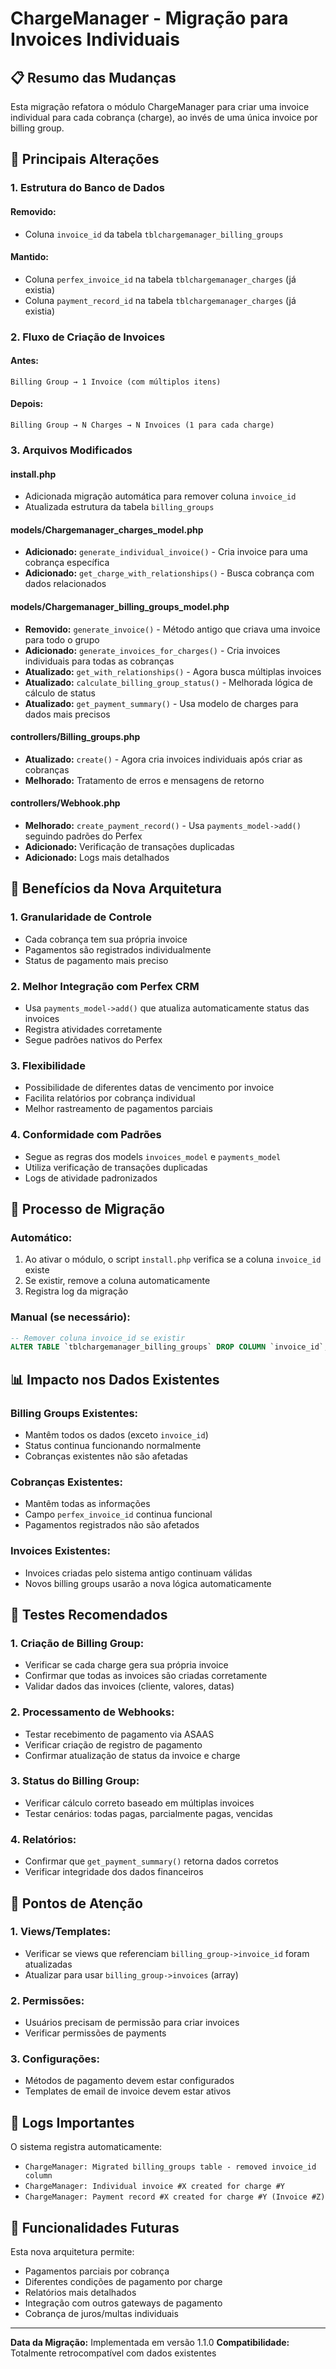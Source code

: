 # ChargeManager - Migração para Invoices Individuais

## 📋 Resumo das Mudanças

Esta migração refatora o módulo ChargeManager para criar uma invoice individual para cada cobrança (charge), ao invés de uma única invoice por billing group.

## 🔄 Principais Alterações

### 1. **Estrutura do Banco de Dados**

#### **Removido:**
- Coluna `invoice_id` da tabela `tblchargemanager_billing_groups`

#### **Mantido:**
- Coluna `perfex_invoice_id` na tabela `tblchargemanager_charges` (já existia)
- Coluna `payment_record_id` na tabela `tblchargemanager_charges` (já existia)

### 2. **Fluxo de Criação de Invoices**

#### **Antes:**
```
Billing Group → 1 Invoice (com múltiplos itens)
```

#### **Depois:**
```
Billing Group → N Charges → N Invoices (1 para cada charge)
```

### 3. **Arquivos Modificados**

#### **install.php**
- Adicionada migração automática para remover coluna `invoice_id`
- Atualizada estrutura da tabela `billing_groups`

#### **models/Chargemanager_charges_model.php**
- **Adicionado:** `generate_individual_invoice()` - Cria invoice para uma cobrança específica
- **Adicionado:** `get_charge_with_relationships()` - Busca cobrança com dados relacionados

#### **models/Chargemanager_billing_groups_model.php**
- **Removido:** `generate_invoice()` - Método antigo que criava uma invoice para todo o grupo
- **Adicionado:** `generate_invoices_for_charges()` - Cria invoices individuais para todas as cobranças
- **Atualizado:** `get_with_relationships()` - Agora busca múltiplas invoices
- **Atualizado:** `calculate_billing_group_status()` - Melhorada lógica de cálculo de status
- **Atualizado:** `get_payment_summary()` - Usa modelo de charges para dados mais precisos

#### **controllers/Billing_groups.php**
- **Atualizado:** `create()` - Agora cria invoices individuais após criar as cobranças
- **Melhorado:** Tratamento de erros e mensagens de retorno

#### **controllers/Webhook.php**
- **Melhorado:** `create_payment_record()` - Usa `payments_model->add()` seguindo padrões do Perfex
- **Adicionado:** Verificação de transações duplicadas
- **Adicionado:** Logs mais detalhados

## 🎯 Benefícios da Nova Arquitetura

### **1. Granularidade de Controle**
- Cada cobrança tem sua própria invoice
- Pagamentos são registrados individualmente
- Status de pagamento mais preciso

### **2. Melhor Integração com Perfex CRM**
- Usa `payments_model->add()` que atualiza automaticamente status das invoices
- Registra atividades corretamente
- Segue padrões nativos do Perfex

### **3. Flexibilidade**
- Possibilidade de diferentes datas de vencimento por invoice
- Facilita relatórios por cobrança individual
- Melhor rastreamento de pagamentos parciais

### **4. Conformidade com Padrões**
- Segue as regras dos models `invoices_model` e `payments_model`
- Utiliza verificação de transações duplicadas
- Logs de atividade padronizados

## 🔧 Processo de Migração

### **Automático:**
1. Ao ativar o módulo, o script `install.php` verifica se a coluna `invoice_id` existe
2. Se existir, remove a coluna automaticamente
3. Registra log da migração

### **Manual (se necessário):**
```sql
-- Remover coluna invoice_id se existir
ALTER TABLE `tblchargemanager_billing_groups` DROP COLUMN `invoice_id`;
```

## 📊 Impacto nos Dados Existentes

### **Billing Groups Existentes:**
- Mantêm todos os dados (exceto `invoice_id`)
- Status continua funcionando normalmente
- Cobranças existentes não são afetadas

### **Cobranças Existentes:**
- Mantêm todas as informações
- Campo `perfex_invoice_id` continua funcional
- Pagamentos registrados não são afetados

### **Invoices Existentes:**
- Invoices criadas pelo sistema antigo continuam válidas
- Novos billing groups usarão a nova lógica automaticamente

## 🧪 Testes Recomendados

### **1. Criação de Billing Group:**
- Verificar se cada charge gera sua própria invoice
- Confirmar que todas as invoices são criadas corretamente
- Validar dados das invoices (cliente, valores, datas)

### **2. Processamento de Webhooks:**
- Testar recebimento de pagamento via ASAAS
- Verificar criação de registro de pagamento
- Confirmar atualização de status da invoice e charge

### **3. Status do Billing Group:**
- Verificar cálculo correto baseado em múltiplas invoices
- Testar cenários: todas pagas, parcialmente pagas, vencidas

### **4. Relatórios:**
- Confirmar que `get_payment_summary()` retorna dados corretos
- Verificar integridade dos dados financeiros

## 🚨 Pontos de Atenção

### **1. Views/Templates:**
- Verificar se views que referenciam `billing_group->invoice_id` foram atualizadas
- Atualizar para usar `billing_group->invoices` (array)

### **2. Permissões:**
- Usuários precisam de permissão para criar invoices
- Verificar permissões de payments

### **3. Configurações:**
- Métodos de pagamento devem estar configurados
- Templates de email de invoice devem estar ativos

## 📝 Logs Importantes

O sistema registra automaticamente:
- `ChargeManager: Migrated billing_groups table - removed invoice_id column`
- `ChargeManager: Individual invoice #X created for charge #Y`
- `ChargeManager: Payment record #X created for charge #Y (Invoice #Z)`

## 🔮 Funcionalidades Futuras

Esta nova arquitetura permite:
- Pagamentos parciais por cobrança
- Diferentes condições de pagamento por charge
- Relatórios mais detalhados
- Integração com outros gateways de pagamento
- Cobrança de juros/multas individuais

---

**Data da Migração:** Implementada em versão 1.1.0
**Compatibilidade:** Totalmente retrocompatível com dados existentes 